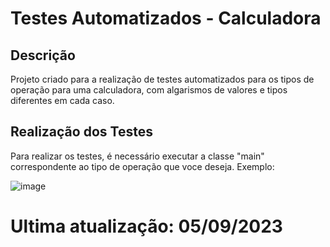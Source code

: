 # Testes Automatizados - Calculadora
## Descrição
Projeto criado para a realização de testes automatizados para os tipos de operação para uma calculadora, com algarismos de valores e tipos diferentes em cada caso.

## Realização dos Testes
Para realizar os testes, é necessário executar a classe "main" correspondente ao tipo de operação que voce deseja.
Exemplo:

![image](https://github.com/AnderSecurity/ExercicioCalculadora/assets/114704633/61b2fc91-e58f-4d05-9dce-5957470ae556)


# Ultima atualização: 05/09/2023
